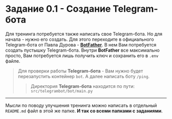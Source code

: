 # Задание 0.1 - Создание Telegram-бота

Для тренинга потребуется также написать свое Telegram-бота. Но для начала - нужно его создать. Для этого переходите в официального Telegram-бота от Павла Дурова - [**BotFather**](https://t.me/BotFather).
В нем Вам потребуется создать пустышку Telegram-бота. Внутри **BotFather** все максимально просто, Вам потребуется лишь получить ключ и сохранить его в `.env` файле.

> Для проверки работы **Telegram-бота** - Вам нужно будет перезапустить контейнер `bot`. А далее написать боту `/ping`.
> 
> > Директория **Telegram-бота** находится по пути: `src/telegrambot/bot/main.py`

____

Мысли по поводу улучшения тренинга можно написать в отдельный `README.md` файл в этой же папке. **И так со всеми папками с заданиями**.